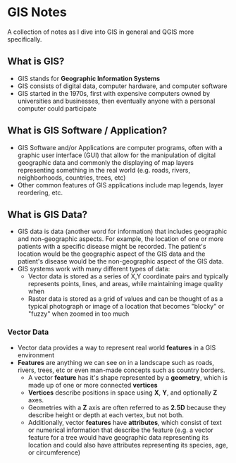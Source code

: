 # GIS Notes

A collection of notes as I dive into GIS in general and QGIS more specifically.

## What is GIS?

 - GIS stands for **Geographic Information Systems**
 - GIS consists of digital data, computer hardware, and computer software
 - GIS started in the 1970s, first with expensive computers owned by universities and businesses, then eventually anyone with a personal computer could participate

## What is GIS Software / Application?

 - GIS Software and/or Applications are computer programs, often with a graphic user interface (GUI) that allow for the manipulation of digital geographic data and commonly the displaying of map layers representing something in the real world (e.g. roads, rivers, neighborhoods, countries, trees, etc)
 - Other common features of GIS applications include map legends, layer reordering, etc.

## What is GIS Data?
  
   - GIS data is data (another word for information) that includes geographic and non-geographic aspects. For example, the location of one or more patients with a specific disease might be recorded. The patient's location would be the geographic aspect of the GIS data and the patient's disease would be the non-geographic aspect of the GIS data.
   - GIS systems work with many different types of data:
      - Vector data is stored as a series of X,Y coordinate pairs and typically represents points, lines, and areas, while maintaining image quality when
      - Raster data is stored as a grid of values and can be thought of as a typical photograph or image of a location that becomes "blocky" or "fuzzy" when zoomed in too much

### Vector Data
  - Vector data provides a way to represent real world **features** in a GIS environment
  - **Features** are anything we can see on in a landscape such as roads, rivers, trees, etc or even man-made concepts such as country borders.
    - A vector **feature** has it's shape represented by a **geometry**, which is made up of one or more connected **vertices**
    - **Vertices** describe positions in space using **X**, **Y**, and optionally **Z** axes.
    - Geometries with a **Z** axis are often referred to as **2.5D** because they describe height or depth at each vertex, but not both.
    - Additionally, vector **features** have **attributes**, which consist of text or numerical information that describe the feature (e.g. a vector feature for a tree would have geographic data representing its location and could also have attributes representing its species, age, or circumference)
  